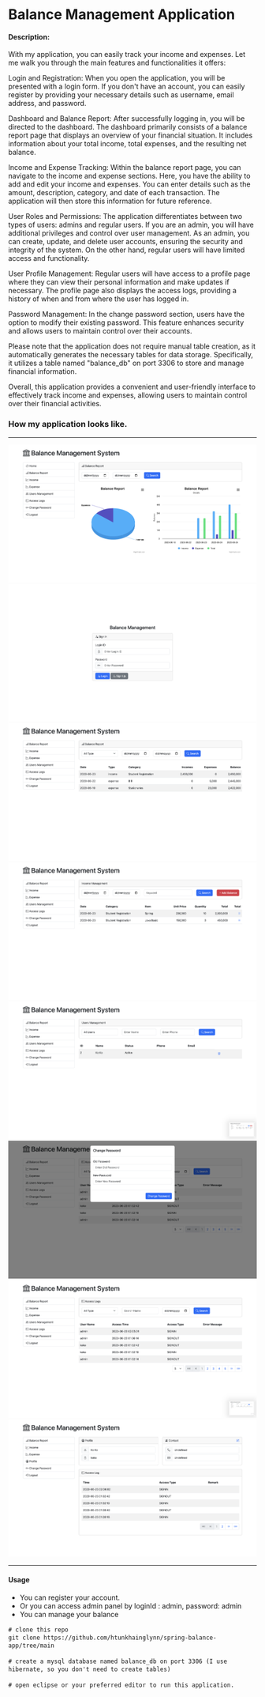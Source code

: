 # Balance Management Application
#### Description: 

With my application, you can easily track your income and expenses. Let me walk you through the main features and functionalities it offers:

Login and Registration: When you open the application, you will be presented with a login form. If you don't have an account, you can easily register by providing your necessary details such as username, email address, and password.

Dashboard and Balance Report: After successfully logging in, you will be directed to the dashboard. The dashboard primarily consists of a balance report page that displays an overview of your financial situation. It includes information about your total income, total expenses, and the resulting net balance.

Income and Expense Tracking: Within the balance report page, you can navigate to the income and expense sections. Here, you have the ability to add and edit your income and expenses. You can enter details such as the amount, description, category, and date of each transaction. The application will then store this information for future reference.

User Roles and Permissions: The application differentiates between two types of users: admins and regular users. If you are an admin, you will have additional privileges and control over user management. As an admin, you can create, update, and delete user accounts, ensuring the security and integrity of the system. On the other hand, regular users will have limited access and functionality.

User Profile Management: Regular users will have access to a profile page where they can view their personal information and make updates if necessary. The profile page also displays the access logs, providing a history of when and from where the user has logged in.

Password Management: In the change password section, users have the option to modify their existing password. This feature enhances security and allows users to maintain control over their accounts.

Please note that the application does not require manual table creation, as it automatically generates the necessary tables for data storage. Specifically, it utilizes a table named "balance_db" on port 3306 to store and manage financial information.

Overall, this application provides a convenient and user-friendly interface to effectively track income and expenses, allowing users to maintain control over their financial activities.

### How my application looks like.
___
![Home Page](https://github.com/htunkhainglynn/spring-balance-app/blob/main/assets/home.png)
![Login Page](https://github.com/htunkhainglynn/spring-balance-app/blob/main/assets/login.png)
![Balance Report](https://github.com/htunkhainglynn/spring-balance-app/blob/main/assets/balance-report.png)
![Income / Expense](https://github.com/htunkhainglynn/spring-balance-app/blob/main/assets/income.png)
![User Management](https://github.com/htunkhainglynn/spring-balance-app/blob/main/assets/user-management.png)
![Change Password](https://github.com/htunkhainglynn/spring-balance-app/blob/main/assets/change-pw.png)
![Access Logs](https://github.com/htunkhainglynn/spring-balance-app/blob/main/assets/access-logs.png)
![User Profile](https://github.com/htunkhainglynn/spring-balance-app/blob/main/assets/user-profile.png)

___

#### Usage
* You can register your account.
* Or you can access admin panel by loginId : admin, password: admin
* You can manage your balance

```
# clone this repo
git clone https://github.com/htunkhainglynn/spring-balance-app/tree/main

# create a mysql database named balance_db on port 3306 (I use hibernate, so you don't need to create tables)

# open eclipse or your preferred editor to run this application.
```
